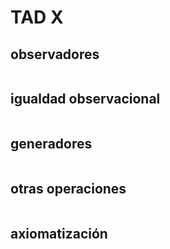 TAD X
==============

observadores
------------

```text
```

igualdad observacional
----------------------

```text
```

generadores
-----------

```text
```

otras operaciones
-----------------

```text
```

axiomatización
--------------

```text
```